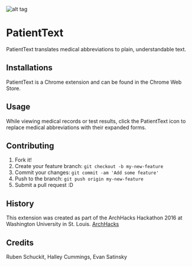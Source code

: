 ![alt tag](https://s18.postimg.org/golg78imx/archhacks_02.png)
# PatientText

PatientText translates medical abbreviations to plain, understandable text.

## Installations

PatientText is a Chrome extension and can be found in the Chrome Web Store.

## Usage

While viewing medical records or test results, click the PatientText icon to replace medical abbreviations
with their expanded forms.

## Contributing

1. Fork it!
2. Create your feature branch: `git checkout -b my-new-feature`
3. Commit your changes: `git commit -am 'Add some feature'`
4. Push to the branch: `git push origin my-new-feature`
5. Submit a pull request :D

## History

This extension was created as part of the ArchHacks Hackathon 2016 at Washington University in St. Louis.
[ArchHacks](https://archhacks.io/)

## Credits

Ruben Schuckit, Halley Cummings, Evan Satinsky
